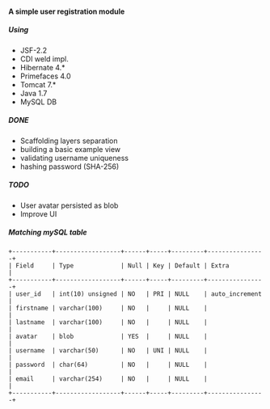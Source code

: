 #### A simple user registration module 

##### Using

- JSF-2.2
- CDI weld impl.
- Hibernate 4.*
- Primefaces 4.0
- Tomcat 7.*
- Java 1.7
- MySQL DB

##### DONE

- Scaffolding layers separation
- building a basic example view
- validating username uniqueness
- hashing password (SHA-256)

##### TODO

- User avatar persisted as blob
- Improve UI

##### Matching mySQL table
````
+-----------+------------------+------+-----+---------+----------------+
| Field     | Type             | Null | Key | Default | Extra          |
+-----------+------------------+------+-----+---------+----------------+
| user_id   | int(10) unsigned | NO   | PRI | NULL    | auto_increment |
| firstname | varchar(100)     | NO   |     | NULL    |                |
| lastname  | varchar(100)     | NO   |     | NULL    |                |
| avatar    | blob             | YES  |     | NULL    |                |
| username  | varchar(50)      | NO   | UNI | NULL    |                |
| password  | char(64)         | NO   |     | NULL    |                |
| email     | varchar(254)     | NO   |     | NULL    |                |
+-----------+------------------+------+-----+---------+----------------+
````
